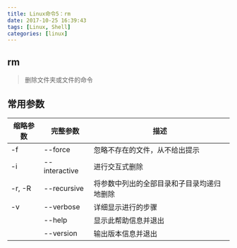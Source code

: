 ```yaml
---
title: Linux命令5：rm
date: 2017-10-25 16:39:43
tags: [Linux, Shell]
categories: [linux]
---
```


## rm

> 删除文件夹或文件的命令

## 常用参数

| 缩略参数 | 完整参数  | 描述
| --- | --- | ---
| -f | --force    | 忽略不存在的文件，从不给出提示
| -i | --interactive | 进行交互式删除
| -r, -R | --recursive  | 将参数中列出的全部目录和子目录均递归地删除
| -v | --verbose   | 详细显示进行的步骤
| | --help   |  显示此帮助信息并退出
| | --version | 输出版本信息并退出
